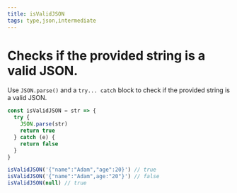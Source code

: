 ```yaml
---
title: isValidJSON
tags: type,json,intermediate
---
```


# Checks if the provided string is a valid JSON.

Use `JSON.parse()` and a `try... catch` block to check if the provided string is a valid JSON.

```js
const isValidJSON = str => {
  try {
    JSON.parse(str)
    return true
  } catch (e) {
    return false
  }
}
```

```js
isValidJSON('{"name":"Adam","age":20}') // true
isValidJSON('{"name":"Adam",age:"20"}') // false
isValidJSON(null) // true
```
